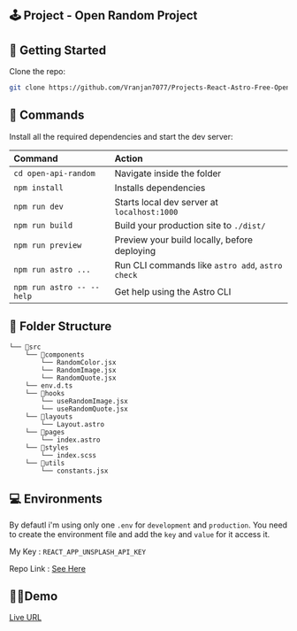 ## 🕹️ Project - Open Random Project

## 🚀 Getting Started

Clone the repo:

```bash
git clone https://github.com/Vranjan7077/Projects-React-Astro-Free-Open-Apis.git
```

## 🧞 Commands

Install all the required dependencies and start the dev server:

| Command                   | Action                                           |
| :------------------------ | :----------------------------------------------- |
| `cd open-api-random`      | Navigate inside the folder                       |
| `npm install`             | Installs dependencies                            |
| `npm run dev`             | Starts local dev server at `localhost:1000`      |
| `npm run build`           | Build your production site to `./dist/`          |
| `npm run preview`         | Preview your build locally, before deploying     |
| `npm run astro ...`       | Run CLI commands like `astro add`, `astro check` |
| `npm run astro -- --help` | Get help using the Astro CLI                     |

## 📓 Folder Structure

```
└── 📁src
    └── 📁components
        └── RandomColor.jsx
        └── RandomImage.jsx
        └── RandomQuote.jsx
    └── env.d.ts
    └── 📁hooks
        └── useRandomImage.jsx
        └── useRandomQuote.jsx
    └── 📁layouts
        └── Layout.astro
    └── 📁pages
        └── index.astro
    └── 📁styles
        └── index.scss
    └── 📁utils
        └── constants.jsx
```

## 💻 Environments

By defautl i'm using only one `.env` for `development` and `production`. You need to create the environment file and add the `key` and `value` for it access it.

My Key : `REACT_APP_UNSPLASH_API_KEY`

Repo Link : [See Here](https://github.com/Vranjan7077/Projects-React-Astro-Free-Open-Apis/tree/master/open-api-random)

## 🧑‍🎓Demo

[Live URL]()
